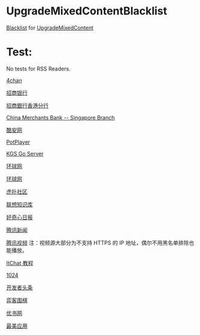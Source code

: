 # UpgradeMixedContentBlacklist

[Blacklist](https://raw.githubusercontent.com/ivysrono/UpgradeMixedContentBlacklist/master/Blacklist.json) for [UpgradeMixedContent](https://github.com/gloomy-ghost/UpgradeMixedContent)

# Test:

No tests for RSS Readers.

[4chan](https://www.4chan.org/)

[招商银行](https://www.cmbchina.com/cmbinfo/)

[招商銀行香港分行](https://hk.cmbchina.com/)

[China Merchants Bank -- Singapore Branch](https://sg.cmbchina.com/)

[酷安网](https://coolapk.com/apk/com.oasisfeng.greenify)

[PotPlayer](https://potplayer.daum.net/)

[KGS Go Server](https://www.gokgs.com/)

[环球网](https://m.huanqiu.com/r/MV8wXzg3MTg4MDZfMTQyNV8xNDU4MTE0NTQw)

[环球网](https://w.huanqiu.com/r/MV8wXzg3MTg4MDZfMTQyNV8xNDU4MTE0NTQw)

[虎扑社区](https://bbs.hupu.com/19247804.html)

[联想知识库](https://iknow.lenovo.com.cn/detail/dc_153184.html)

[好奇心日报](https://www.qdaily.com/)

[腾讯新闻](https://view.inews.qq.com/a/TEC2016121302749602)

[腾讯视频](https://v.qq.com/x/page/u0115g0auru.html)  注：视频源大部分为不支持 HTTPS 的 IP 地址，偶尔不用黑名单排除也能播放。

[ItChat 教程](https://itchat.readthedocs.io/zh/latest/tutorial/tutorial0/)

[1024](https://www.t66y.com/htm_data/4/1702/2266673.html)

[开发者头条](https://toutiao.io/posts/48x2bx/preview)

[弈客围棋](https://www.yikeweiqi.com/news/topline/28624/)

[优书网](https://www.yousuu.com/)

[最美应用](https://zuimeia.com/app/5421/)
